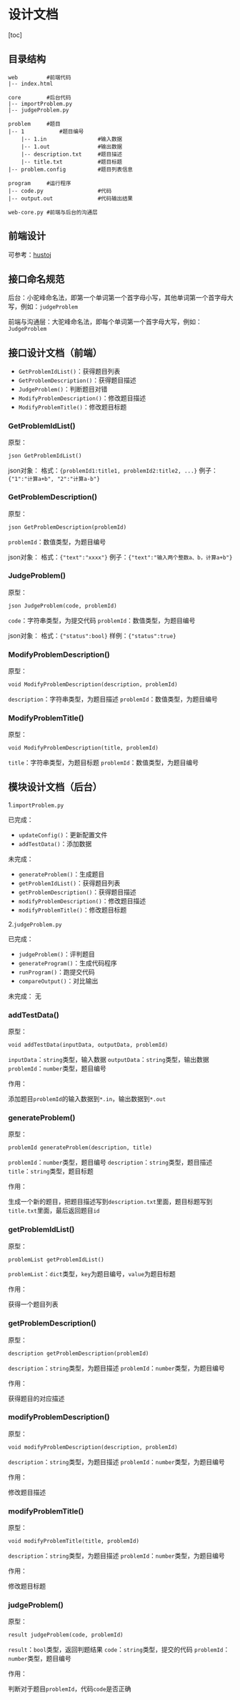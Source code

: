 # 设计文档

[toc]

## 目录结构

```
web         #前端代码
|-- index.html

core        #后台代码
|-- importProblem.py
|-- judgeProblem.py

problem     #题目
|-- 1           #题目编号
    |-- 1.in                #输入数据
    |-- 1.out               #输出数据
    |-- description.txt     #题目描述
    |-- title.txt           #题目标题
|-- problem.config          #题目列表信息

program     #运行程序
|-- code.py                 #代码
|-- output.out              #代码输出结果

web-core.py #前端与后台的沟通层
```

## 前端设计

可参考：[hustoj](http://hustoj.com/oj/problemset.php)

## 接口命名规范

后台：小驼峰命名法，即第一个单词第一个首字母小写，其他单词第一个首字母大写，例如：`judgeProblem`

前端与沟通层：大驼峰命名法，即每个单词第一个首字母大写，例如：`JudgeProblem`

## 接口设计文档（前端）

- `GetProblemIdList()`：获得题目列表
- `GetProblemDescription()`：获得题目描述
- `JudgeProblem()`：判断题目对错
- `ModifyProblemDescription()`：修改题目描述
- `ModifyProblemTitle()`：修改题目标题

### GetProblemIdList()

原型：

```python
json GetProblemIdList()
```
json对象：
格式：`{problemId1:title1, problemId2:title2, ...}`
例子：`{"1":"计算a+b", "2":"计算a-b"}`

### GetProblemDescription()

原型：

```python
json GetProblemDescription(problemId)
```

`problemId`：数值类型，为题目编号

json对象：
格式：`{"text":"xxxx"}`
例子：`{"text":"输入两个整数a、b，计算a+b"}`

### JudgeProblem()

原型：

```python
json JudgeProblem(code, problemId)
```

`code`：字符串类型，为提交代码
`problemId`：数值类型，为题目编号

json对象：
格式：`{"status":bool}`
样例：`{"status":true}`

### ModifyProblemDescription()

原型：

```python
void ModifyProblemDescription(description, problemId)
```

`description`：字符串类型，为题目描述
`problemId`：数值类型，为题目编号

### ModifyProblemTitle()

原型：

```python
void ModifyProblemDescription(title, problemId)
```

`title`：字符串类型，为题目标题
`problemId`：数值类型，为题目编号

## 模块设计文档（后台）

1.`importProblem.py`

已完成：
- `updateConfig()`：更新配置文件
- `addTestData()`：添加数据

未完成：
- `generateProblem()`：生成题目
- `getProblemIdList()`：获得题目列表
- `getProblemDescription()`：获得题目描述
- `modifyProblemDescription()`：修改题目描述
- `modifyProblemTitle()`：修改题目标题

2.`judgeProblem.py`

已完成：
- `judgeProblem()`：评判题目
- `generateProgram()`：生成代码程序
- `runProgram()`：跑提交代码
- `compareOutput()`：对比输出

未完成：
无

### addTestData()

原型：

```python
void addTestData(inputData, outputData, problemId)
```

`inputData`：`string`类型，输入数据
`outputData`：`string`类型，输出数据
`problemId`：`number`类型，题目编号

作用：

添加题目`problemId`的输入数据到`*.in`，输出数据到`*.out`

### generateProblem()

原型：

```python
problemId generateProblem(description, title)
```

`problemId`：`number`类型，题目编号
`description`：`string`类型，题目描述
`title`：`string`类型，题目标题

作用：

生成一个新的题目，把题目描述写到`description.txt`里面，题目标题写到`title.txt`里面，最后返回题目`id`

### getProblemIdList()

原型：

```python
problemList getProblemIdList()
```

`problemList`：`dict`类型，`key`为题目编号，`value`为题目标题

作用：

获得一个题目列表

### getProblemDescription()

原型：

```python
description getProblemDescription(problemId)
```

`description`：`string`类型，为题目描述
`problemId`：`number`类型，为题目编号

作用：

获得题目的对应描述

### modifyProblemDescription()

原型：

```python
void modifyProblemDescription(description, problemId)
```

`description`：`string`类型，为题目描述
`problemId`：`number`类型，为题目编号

作用：

修改题目描述

### modifyProblemTitle()

原型：

```python
void modifyProblemTitle(title, problemId)
```

`description`：`string`类型，为题目描述
`problemId`：`number`类型，为题目编号

作用：

修改题目标题

### judgeProblem()

原型：

```python
result judgeProblem(code, problemId)
```

`result`：`bool`类型，返回判题结果
`code`：`string`类型，提交的代码
`problemId`：`number`类型，题目编号

作用：

判断对于题目`problemId`，代码`code`是否正确

